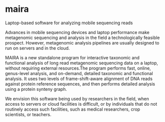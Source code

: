 # maira
Laptop-based software for analyzing mobile sequencing reads

Advances in mobile sequencing devices and laptop performance make metagenomic sequencing and analysis in the field a technologically feasible prospect.
However, metagenomic analysis pipelines are usually designed to run on servers and in the cloud.

MAIRA is a new standalone program for interactive taxonomic and functional analysis of long read metagenomic sequencing data on a laptop, without requiring external resources.The program performs fast, online, genus-level analysis, and on-demand, detailed taxonomic and functional analysis. It uses two levels of frame-shift-aware alignment of DNA reads against protein reference sequences, and then performs detailed analysis  using a protein synteny graph.
 
We envision this software being used by researchers in the field, when access to servers or cloud facilities is difficult, or by individuals that do not routinely access such facilities, such as medical researchers, crop scientists, or teachers.
